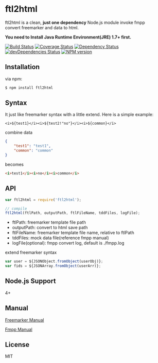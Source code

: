 # ftl2html

ftl2html is a clean, **just one dependency** Node.js module invoke fmpp convert freemarker and data to html.

**You need to Install Java Runtime Environment(JRE) 1.7+ first.**

[![Build Status](https://img.shields.io/travis/ntesmail/ftl2html/master.svg?style=flat)](https://travis-ci.org/ntesmail/ftl2html)
[![Coverage Status](https://img.shields.io/coveralls/ntesmail/ftl2html/master.svg?style=flat)](https://coveralls.io/r/ntesmail/ftl2html?branch=master)
[![Dependency Status](https://img.shields.io/david/ntesmail/ftl2html.svg?style=flat)](https://david-dm.org/ntesmail/ftl2html)
[![devDependencies Status](https://img.shields.io/david/dev/ntesmail/ftl2html.svg?style=flat)](https://david-dm.org/ntesmail/ftl2html?type=dev)
[![NPM version](https://img.shields.io/npm/v/ftl2html.svg?style=flat)](https://www.npmjs.com/package/ftl2html)

## Installation

via npm:

```bash
$ npm install ftl2html
```

## Syntax

It just like freemarker syntax with a little extend.  Here is a simple example:

```freemarker
<i>${test1}</i><i>${test2!"no"}</i><i>${common}</i>
```
combine data

```json
{
    "test1": "test1",
    "common": "common"
}
```
becomes
```html
<i>test1</i><i>no</i><i>common</i>
```

## API


```js
var ftl2html = require('ftl2html');

// compile
ftl2html(ftlPath, outputPath, ftlFileName, tddFiles, logFile);
```
- ftlPath: freemarker template file path
- outputPath: convert to html save path
- ftlFileName: freemarker template file name, relative to ftlPath
- tddFiles: mock data file(reference fmpp manual)
- logFile(optional): fmpp convert log, default is ./fmpp.log 

extend freemarker syntax

```js
var user = ${JSONObject.fromObject(userObj)};
var fids = ${JSONArray.fromObject(userArr)};
```

## Node.js Support

4+

## Manual

[Freemarker Manual](http://freemarker.org/docs/index.html)

[Fmpp Manual](http://fmpp.sourceforge.net/manual.html)

## License

MIT